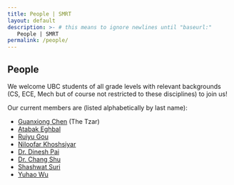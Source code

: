 ```yaml
---
title: People | SMRT
layout: default
description: >- # this means to ignore newlines until "baseurl:"
   People | SMRT
permalink: /people/
---
```


## People

We welcome UBC students of all grade levels with relevant backgrounds (CS, ECE, Mech but of course not restricted to these disciplines) to join us!

Our current members are (listed alphabetically by last name):

- [Guanxiong Chen](https://www.guanxiongchen.com/) (The Tzar)
- [Atabak Eghbal](https://www.linkedin.com/in/atabak-eghbal/)
- [Ruiyu Gou](https://www.linkedin.com/in/ruiyu-gou/?originalSubdomain=ca)
- [Niloofar Khoshsiyar](https://github.com/nkhosh)
- [Dr. Dinesh Pai](https://sensorimotor.cs.ubc.ca/pai/)
- [Dr. Chang Shu](https://nrc.canada.ca/en/corporate/contact-us/nrc-directory-science-professionals/chang-shu)
- [Shashwat Suri](https://www.linkedin.com/in/shashwat-suri-88807a13b/)
- [Yuhao Wu](https://www.linkedin.com/in/yuhao-wu-30b691163/)
